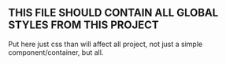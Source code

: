 ## THIS FILE SHOULD CONTAIN ALL GLOBAL STYLES FROM THIS PROJECT

Put here just css than will affect all project, not just a simple component/container, but all.